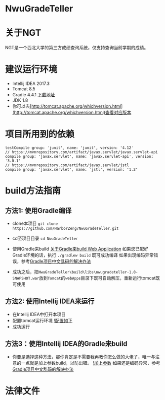 # NwuGradeTeller
# 关于NGT
NGT是一个西北大学的第三方成绩查询系统，仅支持查询当前学期的成绩。

# 建议运行环境
- Intellij IDEA 2017.3
- Tomcat 8.5
- Gradle 4.4.1 [下载地址](https://gradle.org/)
- JDK 1.8
- 你可以去[http://tomcat.apache.org/whichversion.html](http://tomcat.apache.org/whichversion.html)查看对应版本

# 项目所用到的依赖
```
testCompile group: 'junit', name: 'junit', version: '4.12'
// https://mvnrepository.com/artifact/javax.servlet/javax.servlet-api
compile group: 'javax.servlet', name: 'javax.servlet-api', version: '3.0.1'
// https://mvnrepository.com/artifact/javax.servlet/jstl
compile group: 'javax.servlet', name: 'jstl', version: '1.2'
```


# build方法指南
## 方法1: 使用Gradle编译
- clone本项目
`git clone https://github.com/HarborZeng/NwuGradeTeller.git`

- cd至项目目录
`cd NwuGradeTeller`

- 使用Gradle来build
[关于Gradle来build Web Application](https://guides.gradle.org/building-java-web-applications/)
如果您已配好Gradle环境的话，执行
`./gradlew build`
既可成功编译
如果出现编码异常错误，参考[Gradle项目中文乱码的解决办法](http://blog.csdn.net/u011054333/article/details/54175641)

- 成功之后，把`NwuGradeTeller\build\libs\nwugradeteller-1.0-SNAPSHOT.war`放到`Tomcat`的`webApps`目录下既可自动解压，重新运行tomcat既可使用

## 方法2: 使用Intellij IDEA来运行
- 在Intellij IDEA中打开本项目
- 配置tomcat运行环境
[!配置如下]()
- 成功运行

## 方法3：使用Intellij IDEA的Gradle来build
- 你要是选择这种方法，那你肯定是不需要我再教你怎么做的大佬了，唯一与注意的一点就是加上参数build，以防出错。
[!加上参数]()
如果还是编码异常，参考[Gradle项目中文乱码的解决办法](http://blog.csdn.net/u011054333/article/details/54175641)

# 法律文件
